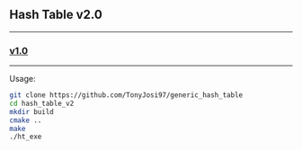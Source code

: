 ## Hash Table v2.0

_______

### [v1.0](https://github.com/TonyJosi97/generic_hash_table)

_______

Usage:

``` sh
git clone https://github.com/TonyJosi97/generic_hash_table
cd hash_table_v2
mkdir build
cmake ..
make
./ht_exe
```






